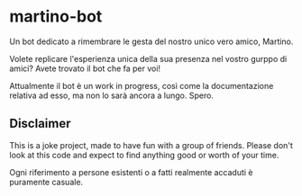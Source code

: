 # martino-bot

Un bot dedicato a rimembrare le gesta del nostro unico vero amico, Martino.

Volete replicare l'esperienza unica della sua presenza nel vostro gurppo di amici? Avete trovato il bot che fa per voi!

Attualmente il bot è un work in progress, così come la documentazione relativa ad esso, ma non lo sarà ancora a lungo. Spero.

## Disclaimer
This is a joke project, made to have fun with a group of friends. Please don't look at this code and expect to find anything good or worth of your time.

Ogni riferimento a persone esistenti o a fatti realmente accaduti è puramente casuale.
